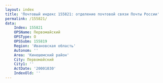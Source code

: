 ```yaml
---
layout: index
title: 'Почтовый индекс 155821: отделение почтовой связи Почты России'
permalink: /155821/
data:
    Index: 155821
    OPSName: Первомайский
    OPSType: О
    OPSSubm: 155819
    Region: 'Ивановская область'
    Autonom: ''
    Area: 'Кинешемский район'
    City: Первомайский
    City1: ''
    ActDate: '20001030'
    IndexOld: ''
---
```

